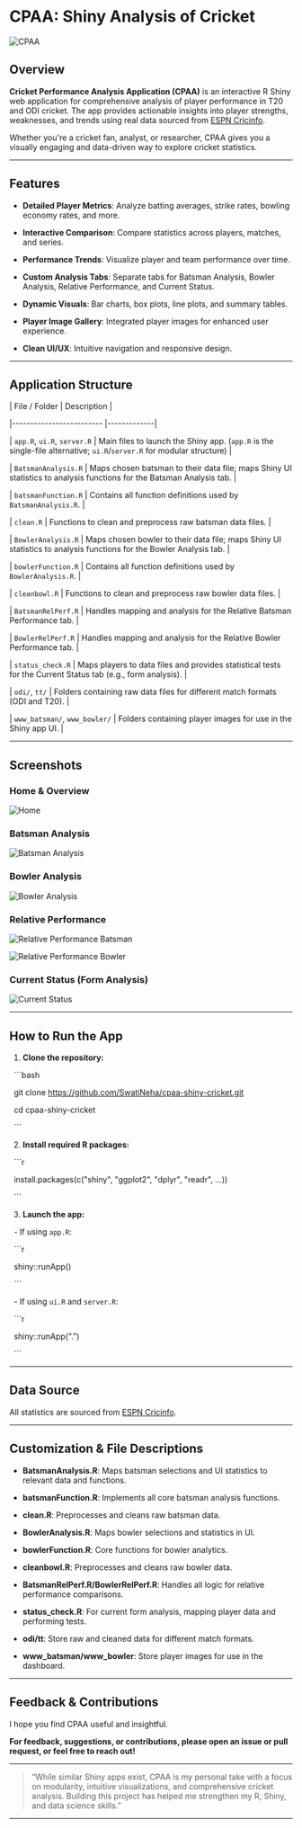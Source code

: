 # CPAA: Shiny Analysis of Cricket



![CPAA](https://upload.wikimedia.org/wikipedia/commons/2/2f/ESPN_wordmark.svg)



## Overview



**Cricket Performance Analysis Application (CPAA)** is an interactive R Shiny web application for comprehensive analysis of player performance in T20 and ODI cricket. The app provides actionable insights into player strengths, weaknesses, and trends using real data sourced from [ESPN Cricinfo](https://www.espncricinfo.com).



Whether you're a cricket fan, analyst, or researcher, CPAA gives you a visually engaging and data-driven way to explore cricket statistics.



---



## Features



- **Detailed Player Metrics**: Analyze batting averages, strike rates, bowling economy rates, and more.

- **Interactive Comparison**: Compare statistics across players, matches, and series.

- **Performance Trends**: Visualize player and team performance over time.

- **Custom Analysis Tabs**: Separate tabs for Batsman Analysis, Bowler Analysis, Relative Performance, and Current Status.

- **Dynamic Visuals**: Bar charts, box plots, line plots, and summary tables.

- **Player Image Gallery**: Integrated player images for enhanced user experience.

- **Clean UI/UX**: Intuitive navigation and responsive design.



---



## Application Structure



| File / Folder            | Description |

|------------------------- |-------------|

| `app.R`, `ui.R`, `server.R` | Main files to launch the Shiny app. (`app.R` is the single-file alternative; `ui.R`/`server.R` for modular structure) |

| `BatsmanAnalysis.R`      | Maps chosen batsman to their data file; maps Shiny UI statistics to analysis functions for the Batsman Analysis tab. |

| `batsmanFunction.R`      | Contains all function definitions used by `BatsmanAnalysis.R`. |

| `clean.R`                | Functions to clean and preprocess raw batsman data files. |

| `BowlerAnalysis.R`       | Maps chosen bowler to their data file; maps Shiny UI statistics to analysis functions for the Bowler Analysis tab. |

| `bowlerFunction.R`       | Contains all function definitions used by `BowlerAnalysis.R`. |

| `cleanbowl.R`            | Functions to clean and preprocess raw bowler data files. |

| `BatsmanRelPerf.R`       | Handles mapping and analysis for the Relative Batsman Performance tab. |

| `BowlerRelPerf.R`        | Handles mapping and analysis for the Relative Bowler Performance tab. |

| `status_check.R`         | Maps players to data files and provides statistical tests for the Current Status tab (e.g., form analysis). |

| `odi/`, `tt/`            | Folders containing raw data files for different match formats (ODI and T20). |

| `www_batsman/`, `www_bowler/` | Folders containing player images for use in the Shiny app UI. |



---



## Screenshots



### Home & Overview

![Home](image/Home.png)



### Batsman Analysis

![Batsman Analysis](image/BatsmanAnalysis.png)



### Bowler Analysis

![Bowler Analysis](image/BowlerAnalysis.png)



### Relative Performance

![Relative Performance Batsman](image/BatsmanRelPer.png)

![Relative Performance Bowler](image/BowlerRelPer.png)



### Current Status (Form Analysis)

![Current Status](image/Form.png)



---



## How to Run the App



1. **Clone the repository:**

&nbsp;   ```bash

&nbsp;   git clone https://github.com/SwatiNeha/cpaa-shiny-cricket.git

&nbsp;   cd cpaa-shiny-cricket

&nbsp;   ```



2. **Install required R packages:**

&nbsp;   ```r

&nbsp;   install.packages(c("shiny", "ggplot2", "dplyr", "readr", ...))

&nbsp;   ```



3. **Launch the app:**

&nbsp;   - If using `app.R`:

&nbsp;       ```r

&nbsp;       shiny::runApp()

&nbsp;       ```

&nbsp;   - If using `ui.R` and `server.R`:

&nbsp;       ```r

&nbsp;       shiny::runApp(".")

&nbsp;       ```



---



## Data Source



All statistics are sourced from [ESPN Cricinfo](https://www.espncricinfo.com).



---



## Customization & File Descriptions



- **BatsmanAnalysis.R**: Maps batsman selections and UI statistics to relevant data and functions.

- **batsmanFunction.R**: Implements all core batsman analysis functions.

- **clean.R**: Preprocesses and cleans raw batsman data.

- **BowlerAnalysis.R**: Maps bowler selections and statistics in UI.

- **bowlerFunction.R**: Core functions for bowler analytics.

- **cleanbowl.R**: Preprocesses and cleans raw bowler data.

- **BatsmanRelPerf.R/BowlerRelPerf.R**: Handles all logic for relative performance comparisons.

- **status_check.R**: For current form analysis, mapping player data and performing tests.

- **odi/tt**: Store raw and cleaned data for different match formats.

- **www_batsman/www_bowler**: Store player images for use in the dashboard.



---



## Feedback & Contributions



I hope you find CPAA useful and insightful.  

**For feedback, suggestions, or contributions, please open an issue or pull request, or feel free to reach out!**



---



> “While similar Shiny apps exist, CPAA is my personal take with a focus on modularity, intuitive visualizations, and comprehensive cricket analysis. Building this project has helped me strengthen my R, Shiny, and data science skills.”



---





